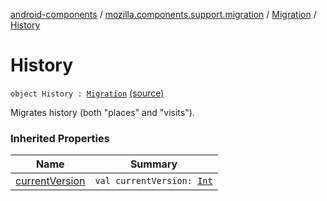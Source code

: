 [android-components](../../index.md) / [mozilla.components.support.migration](../index.md) / [Migration](index.md) / [History](./-history.md)

# History

`object History : `[`Migration`](index.md) [(source)](https://github.com/mozilla-mobile/android-components/blob/master/components/support/migration/src/main/java/mozilla/components/support/migration/FennecMigrator.kt#L31)

Migrates history (both "places" and "visits").

### Inherited Properties

| Name | Summary |
|---|---|
| [currentVersion](current-version.md) | `val currentVersion: `[`Int`](https://kotlinlang.org/api/latest/jvm/stdlib/kotlin/-int/index.html) |
